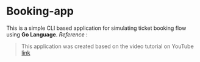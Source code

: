 # Booking-app

This is a simple CLI based application for simulating ticket booking flow using **Go Language**.
_Reference_ : 
> This application was created based on the video tutorial on YouTube [link](https://youtu.be/yyUHQIec83I?si=QP7uYt_UUjnCrGVg)